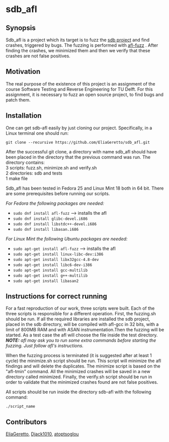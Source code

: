 sdb_afl
=======

Synopsis
--------

Sdb_afl is a project which its target is to fuzz the [sdb project](https://github.com/radare/sdb) and find crashes, triggered by bugs. The fuzzing is performed with [afl-fuzz](http://lcamtuf.coredump.cx/afl) . After finding the crashes, we minimized them and then we verify that these crashes are not false positives.

Motivation
----------
The real purpose of the existence of this project is an assignment of the course Software Testing and Reverse Engineering for TU Delft. For this assignment, it is necessary to fuzz an open source project, to find bugs and patch them.

Installation
------------
One can get sdb-afl easily by just cloning our project. Specifically, in a Linux terminal one should run:

`git clone --recursive https://github.com/EliaGeretto/sdb_afl.git`

After the successful git clone, a directory with name sdb_afl should have been placed in the directory that the previous command was run. The directory contains:  
3 scripts: fuzz.sh, minimize.sh and verify.sh  
2 directories: sdb and tests  
1 make file  

Sdb_afl has been tested in Fedora 25 and Linux Mint 18 both in 64 bit. There are some prerequisites before running our scripts.

_For Fedora the following packages are needed:_

* `sudo dnf install afl-fuzz` --> installs the afl 
* `sudo dnf install glibc-devel.i686` 
* `sudo dnf install libstdc++-devel.i686` 
* `sudo dnf install libasan.i686`

_For Linux Mint the following Ubuntu packages are needed:_

* `sudo apt-get install afl-fuzz` --> installs the afl
* `sudo apt-get install linux-libc-dev:i386`
* `sudo apt-get install libx32gcc-4.8-dev`
* `sudo apt-get install libc6-dev-i386`
* `sudo apt-get install gcc-multilib`
* `sudo apt-get install g++-multilib`
* `sudo apt-get install libasan2`

Instructions for correct running
--------------------------------
For a fast reproduction of our work, three scripts were built. Each of the three scripts is responsible for a different operation. First, the fuzzing.sh should be run. If all the required libraries are installed the sdb project, placed in the sdb directory, will be compiled with afl-gcc in 32 bits, with a limit of 800MB RAM and with ASAN instrumentation.Then the fuzzing will be started. As a test case the afl will choose the file inside the test directory.
_**NOTE:** afl may ask you to run some extra commands before starting the fuzzing. Just follow afl's instructions._

When the fuzzing process is terminated (it is suggested after at least 1 cycle) the minimize.sh script should be run. This script will minimize the afl findings and will delete the duplicates. The minimize script is based on the "afl-tmin" command. All the minimized crashes will be saved in a new directory called minimized. Finally, the verify.sh script should be run in order to validate that the minimized crashes found are not false positives.

All scripts should be run inside the directory sdb-afl with the following command:

`./script_name`

Contributors
------------
[EliaGeretto](https://github.com/EliaGeretto), [Djack1010](https://github.com/Djack1010), [atoptsoglou](https://github.com/atoptsoglou)

